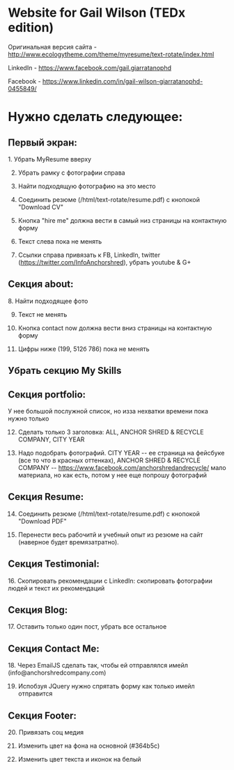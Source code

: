 # Website for Gail Wilson (TEDx edition)

Оригинальная версия сайта - http://www.ecologytheme.com/theme/myresume/text-rotate/index.html

LinkedIn -  https://www.facebook.com/gail.giarratanophd

Facebook - https://www.linkedin.com/in/gail-wilson-giarratanophd-0455849/


# Нужно сделать следующее:

<h2>Первый экран:</h2>
 1. Убрать MyResume вверху

2. Убрать рамку с фотографии справа

3. Найти подходящую фотографию на это место

4. Соединить резюме (/html/text-rotate/resume.pdf) с кнопокой "Download CV"

5. Кнопка "hire me" должна вести в самый низ страницы на контактную форму

6. Текст слева пока не менять 

7. Ссылки справа привязать к FB, LinkedIn, twitter (https://twitter.com/InfoAnchorshred), убрать youtube & G+



<h2>Секция about:</h2>
 8. Найти подходящее фото

9. Текст не менять

10. Кнопка contact now должна вести вниз страницы на контактную форму

11. Цифры ниже (199, 512б 786) пока не менять

<h2>Убрать секцию My Skills</h2>

<h2>Секция portfolio:</h2>
У нее большой послужной список, но изза нехватки времени пока нужно только

12. Сделать только 3 заголовка: ALL, ANCHOR SHRED & RECYCLE COMPANY, CITY YEAR

13. Надо подобрать фотографий. CITY YEAR -- ее страница на фейсбуке (все то что в красных оттенках),  ANCHOR SHRED & RECYCLE COMPANY -- https://www.facebook.com/anchorshredandrecycle/ мало материала, но как есть, потом у нее еще попрошу фотографий


<h2>Секция Resume:</h2>

14. Соединить резюме (/html/text-rotate/resume.pdf) с кнопокой "Download PDF"

15. Перенести весь рабочитй и учебный опыт из резюме на сайт (наверное будет времязатратно).


<h2>Секция Testimonial:</h2>
16.  Скопировать рекомендации с LinkedIn: скопировать фотографии людей и текст их рекомендаций


<h2>Секция Blog:</h2>
17. Оставить только один пост, убрать все остальное


<h2>Секция Contact Me:</h2>
18. Через EmailJS сделать так, чтобы ей отправлялся имейл (info@anchorshredcompany.com)

19. Испобзуя JQuery нужно спрятать форму как только имейл отправится

<h2>Секция Footer:</h2>
20. Привязать соц медия

21. Изменить цвет на фона на  основной (#364b5c)

22. Изменить цвет текста и иконок на белый

